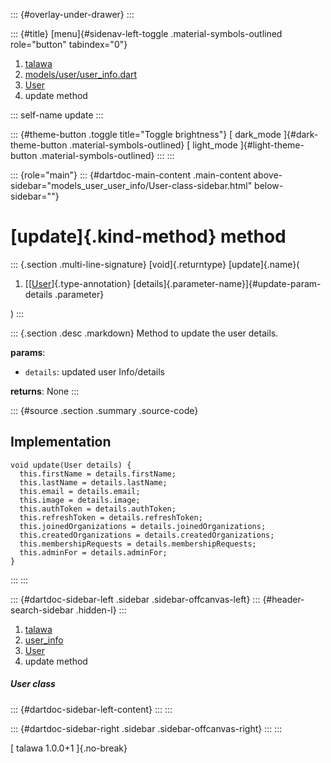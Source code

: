 ::: {#overlay-under-drawer}
:::

::: {#title}
[menu]{#sidenav-left-toggle .material-symbols-outlined role="button"
tabindex="0"}

1.  [talawa](../../index.html)
2.  [models/user/user_info.dart](../../models_user_user_info/)
3.  [User](../../models_user_user_info/User-class.html)
4.  update method

::: self-name
update
:::

::: {#theme-button .toggle title="Toggle brightness"}
[ dark_mode ]{#dark-theme-button .material-symbols-outlined} [
light_mode ]{#light-theme-button .material-symbols-outlined}
:::
:::

::: {role="main"}
::: {#dartdoc-main-content .main-content above-sidebar="models_user_user_info/User-class-sidebar.html" below-sidebar=""}
<div>

# [update]{.kind-method} method

</div>

::: {.section .multi-line-signature}
[void]{.returntype} [update]{.name}(

1.  [[[User](../../models_user_user_info/User-class.html)]{.type-annotation}
    [details]{.parameter-name}]{#update-param-details .parameter}

)
:::

::: {.section .desc .markdown}
Method to update the user details.

**params**:

-   `details`: updated user Info/details

**returns**: None
:::

::: {#source .section .summary .source-code}
## Implementation

``` language-dart
void update(User details) {
  this.firstName = details.firstName;
  this.lastName = details.lastName;
  this.email = details.email;
  this.image = details.image;
  this.authToken = details.authToken;
  this.refreshToken = details.refreshToken;
  this.joinedOrganizations = details.joinedOrganizations;
  this.createdOrganizations = details.createdOrganizations;
  this.membershipRequests = details.membershipRequests;
  this.adminFor = details.adminFor;
}
```
:::
:::

::: {#dartdoc-sidebar-left .sidebar .sidebar-offcanvas-left}
::: {#header-search-sidebar .hidden-l}
:::

1.  [talawa](../../index.html)
2.  [user_info](../../models_user_user_info/)
3.  [User](../../models_user_user_info/User-class.html)
4.  update method

##### User class

::: {#dartdoc-sidebar-left-content}
:::
:::

::: {#dartdoc-sidebar-right .sidebar .sidebar-offcanvas-right}
:::
:::

[ talawa 1.0.0+1 ]{.no-break}

